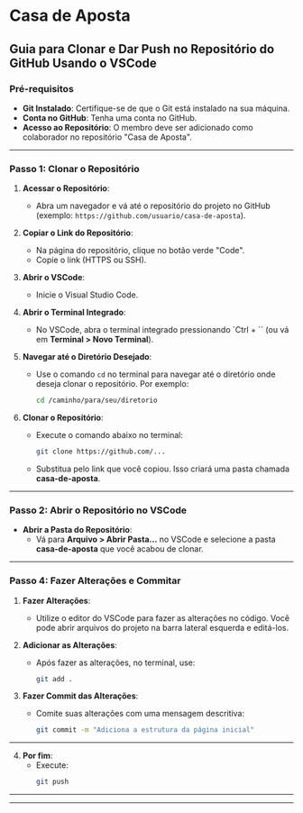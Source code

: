 # Casa de Aposta

## Guia para Clonar e Dar Push no Repositório do GitHub Usando o VSCode

### Pré-requisitos
- **Git Instalado**: Certifique-se de que o Git está instalado na sua máquina.
- **Conta no GitHub**: Tenha uma conta no GitHub.
- **Acesso ao Repositório**: O membro deve ser adicionado como colaborador no repositório "Casa de Aposta".

---

### **Passo 1: Clonar o Repositório**

1. **Acessar o Repositório**:
   - Abra um navegador e vá até o repositório do projeto no GitHub (exemplo: `https://github.com/usuario/casa-de-aposta`).

2. **Copiar o Link do Repositório**:
   - Na página do repositório, clique no botão verde "Code".
   - Copie o link (HTTPS ou SSH).

3. **Abrir o VSCode**:
   - Inicie o Visual Studio Code.

4. **Abrir o Terminal Integrado**:
   - No VSCode, abra o terminal integrado pressionando `Ctrl + `` (ou vá em **Terminal > Novo Terminal**).

5. **Navegar até o Diretório Desejado**:
   - Use o comando `cd` no terminal para navegar até o diretório onde deseja clonar o repositório. Por exemplo:
     ```bash
     cd /caminho/para/seu/diretorio
     ```

6. **Clonar o Repositório**:
   - Execute o comando abaixo no terminal:
     ```bash
     git clone https://github.com/...
     ```
   - Substitua pelo link que você copiou. Isso criará uma pasta chamada **casa-de-aposta**.

---

### **Passo 2: Abrir o Repositório no VSCode**

- **Abrir a Pasta do Repositório**:
  - Vá para **Arquivo > Abrir Pasta...** no VSCode e selecione a pasta **casa-de-aposta** que você acabou de clonar.

---


### **Passo 4: Fazer Alterações e Commitar**

1. **Fazer Alterações**:
   - Utilize o editor do VSCode para fazer as alterações no código. Você pode abrir arquivos do projeto na barra lateral esquerda e editá-los.

2. **Adicionar as Alterações**:
   - Após fazer as alterações, no terminal, use:
     ```bash
     git add .
     ```

3. **Fazer Commit das Alterações**:
   - Comite suas alterações com uma mensagem descritiva:
     ```bash
     git commit -m "Adiciona a estrutura da página inicial"
     ```

---



4. **Por fim**:
   - Execute:
     ```bash
     git push
     ```

---



---


